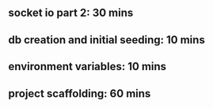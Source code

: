 ## socket io part 2: 30 mins

## db creation and initial seeding: 10 mins

## environment variables: 10 mins

## project scaffolding: 60 mins
